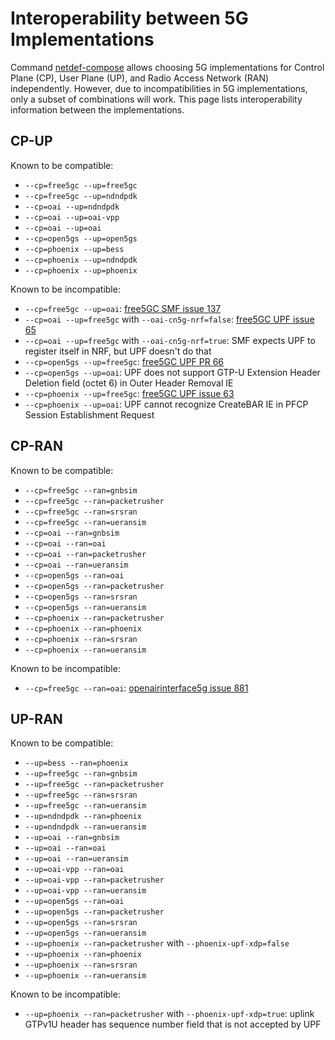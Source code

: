 # Interoperability between 5G Implementations

Command [netdef-compose](../netdef-compose/README.md) allows choosing 5G implementations for Control Plane (CP), User Plane (UP), and Radio Access Network (RAN) independently.
However, due to incompatibilities in 5G implementations, only a subset of combinations will work.
This page lists interoperability information between the implementations.

## CP-UP

Known to be compatible:

* `--cp=free5gc --up=free5gc`
* `--cp=free5gc --up=ndndpdk`
* `--cp=oai --up=ndndpdk`
* `--cp=oai --up=oai-vpp`
* `--cp=oai --up=oai`
* `--cp=open5gs --up=open5gs`
* `--cp=phoenix --up=bess`
* `--cp=phoenix --up=ndndpdk`
* `--cp=phoenix --up=phoenix`

Known to be incompatible:

* `--cp=free5gc --up=oai`: [free5GC SMF issue 137](https://github.com/free5gc/smf/issues/137)
* `--cp=oai --up=free5gc` with `--oai-cn5g-nrf=false`: [free5GC UPF issue 65](https://github.com/free5gc/go-upf/issues/65)
* `--cp=oai --up=free5gc` with `--oai-cn5g-nrf=true`: SMF expects UPF to register itself in NRF, but UPF doesn't do that
* `--cp=open5gs --up=free5gc`: [free5GC UPF PR 66](https://github.com/free5gc/go-upf/pull/66)
* `--cp=open5gs --up=oai`: UPF does not support GTP-U Extension Header Deletion field (octet 6) in Outer Header Removal IE
* `--cp=phoenix --up=free5gc`: [free5GC UPF issue 63](https://github.com/free5gc/go-upf/issues/63)
* `--cp=phoenix --up=oai`: UPF cannot recognize CreateBAR IE in PFCP Session Establishment Request

## CP-RAN

Known to be compatible:

* `--cp=free5gc --ran=gnbsim`
* `--cp=free5gc --ran=packetrusher`
* `--cp=free5gc --ran=srsran`
* `--cp=free5gc --ran=ueransim`
* `--cp=oai --ran=gnbsim`
* `--cp=oai --ran=oai`
* `--cp=oai --ran=packetrusher`
* `--cp=oai --ran=ueransim`
* `--cp=open5gs --ran=oai`
* `--cp=open5gs --ran=packetrusher`
* `--cp=open5gs --ran=srsran`
* `--cp=open5gs --ran=ueransim`
* `--cp=phoenix --ran=packetrusher`
* `--cp=phoenix --ran=phoenix`
* `--cp=phoenix --ran=srsran`
* `--cp=phoenix --ran=ueransim`

Known to be incompatible:

* `--cp=free5gc --ran=oai`: [openairinterface5g issue 881](https://gitlab.eurecom.fr/oai/openairinterface5g/-/issues/881)

## UP-RAN

Known to be compatible:

* `--up=bess --ran=phoenix`
* `--up=free5gc --ran=gnbsim`
* `--up=free5gc --ran=packetrusher`
* `--up=free5gc --ran=srsran`
* `--up=free5gc --ran=ueransim`
* `--up=ndndpdk --ran=phoenix`
* `--up=ndndpdk --ran=ueransim`
* `--up=oai --ran=gnbsim`
* `--up=oai --ran=oai`
* `--up=oai --ran=ueransim`
* `--up=oai-vpp --ran=oai`
* `--up=oai-vpp --ran=packetrusher`
* `--up=oai-vpp --ran=ueransim`
* `--up=open5gs --ran=oai`
* `--up=open5gs --ran=packetrusher`
* `--up=open5gs --ran=srsran`
* `--up=open5gs --ran=ueransim`
* `--up=phoenix --ran=packetrusher` with `--phoenix-upf-xdp=false`
* `--up=phoenix --ran=phoenix`
* `--up=phoenix --ran=srsran`
* `--up=phoenix --ran=ueransim`

Known to be incompatible:

* `--up=phoenix --ran=packetrusher` with `--phoenix-upf-xdp=true`: uplink GTPv1U header has sequence number field that is not accepted by UPF
